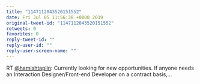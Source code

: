 ```yaml
---
title: "1147112043520151552"
date: Fri Jul 05 11:56:38 +0000 2019
original-tweet-id: "1147112043520151552"
retweets: 0
favorites: 0
reply-tweet-id: ""
reply-user-id: ""
reply-user-screen-name: ""
---
```

RT <a href="https://twitter.com/hamishtaplin">@hamishtaplin</a>: Currently looking for new opportunities. If anyone needs an Interaction Designer/Front-end Developer on a contract basis,…
